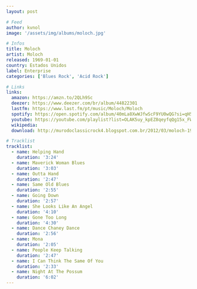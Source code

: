 ```yaml
---
layout: post

# Feed
author: kvnol
image: '/assets/img/albums/moloch.jpg'

# Infos
title: Moloch
artist: Moloch
released: 1969-01-01
country: Estados Unidos
label: Enterprise
categories: ['Blues Rock', 'Acid Rock']

# Links
links:
  amazon: https://amzn.to/2QLh9Sc
  deezer: https://www.deezer.com/br/album/44822301
  lastfm: https://www.last.fm/pt/music/Moloch/Moloch
  spotify: https://open.spotify.com/album/40mLa8XwWJfwScF9YU0wQG?si=qH5M4_yNQAes12BmbrDtbw
  youtube: https://youtube.com/playlist?list=OLAK5uy_kpEZ8qeyfqQg15x_FWdbpNQQJHN9ZUbog
  wikipedia:
  download: http://murodoclassicrock4.blogspot.com.br/2012/03/moloch-1970.html

# Tracklist
tracklist:
  - name: Helping Hand
    duration: '3:24'
  - name: Maverick Woman Blues
    duration: '3:03'
  - name: Outta Hand
    duration: '2:47'
  - name: Same Old Blues
    duration: '2:55'
  - name: Going Down
    duration: '2:57'
  - name: She Looks Like An Angel
    duration: '4:10'
  - name: Gone Too Long
    duration: '4:30'
  - name: Dance Chaney Dance
    duration: '2:56'
  - name: Mona
    duration: '2:05'
  - name: People Keep Talking
    duration: '2:47'
  - name: I Can Think The Same Of You
    duration: '2:33'
  - name: Night At The Possum
    duration: '6:02'
---
```

